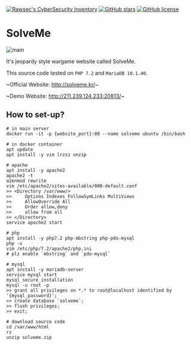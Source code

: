 [![Rawsec's CyberSecurity Inventory](https://inventory.rawsec.ml/img/badges/Rawsec-inventoried-FF5050_flat.svg)](https://inventory.rawsec.ml/ctf_platforms.html#Solve%20Me)
[![GitHub stars](https://img.shields.io/github/stars/safflower/solve-me.svg)](https://github.com/safflower/solve-me/stargazers)
[![GitHub license](https://img.shields.io/github/license/safflower/solve-me.svg)](https://github.com/safflower/solve-me/blob/master/LICENSE)

# SolveMe

![main](https://i.imgur.com/JaxGpfV.png)

It's jeopardy style wargame website called SolveMe.

This source code tested on `PHP 7.2` and `MariaDB 10.1.40`.

~Official Website: <http://solveme.kr/>~

~Demo Website: <http://211.239.124.233:20813/>~


## How to set-up?

```
# in main server
docker run -it -p {website_port}:80 --name solveme ubuntu /bin/bash
```

```
# in docker container
apt update
apt install -y vim lrzsz unzip

# apache
apt install -y apache2
apache2 -t
a2enmod rewrite
vim /etc/apache2/sites-available/000-default.conf
>> <Directory /var/www/>
>>     Options Indexes FollowSymLinks MultiViews
>>     AllowOverride All
>>     Order allow,deny
>>     allow from all
>> </Directory>
service apache2 start

# php
apt install -y php7.2 php-mbstring php-pdo-mysql
php -v
vim /etc/php/7.2/apache2/php.ini
# plz enable `mbstring` and `pdo-mysql`

# mysql
apt install -y mariadb-server
service mysql start
mysql_secure_installation
mysql -u root -p
>> grant all privileges on *.* to root@localhost identified by '{mysql_password}';
>> create database `solveme`;
>> flush privileges;
>> exit;

# download source code
cd /var/www/html
rz
unzip solveme.zip
```
